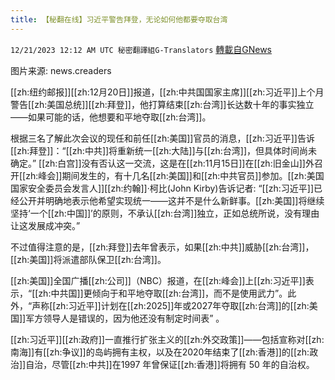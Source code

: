 ```yaml
---
title: 【秘翻在线】习近平警告拜登，无论如何他都要夺取台湾
---
```

`12/21/2023 12:12 AM UTC 秘密翻譯組G-Translators` [轉載自GNews](https://gnews.org/articles/2134186)

图片来源: news.creaders

[[zh:纽约邮报]][[zh:12月20日]]报道，[[zh:中共国国家主席]][[zh:习近平]]上个月警告[[zh:美国总统]][[zh:拜登]]，他打算结束[[zh:台湾]]长达数十年的事实独立——如果可能的话，他想要和平地夺取[[zh:台湾]]。

根据三名了解此次会议的现任和前任[[zh:美国]]官员的消息，[[zh:习近平]]告诉[[zh:拜登]]：“[[zh:中共]]将重新统一[[zh:大陆]]与[[zh:台湾]]，但具体时间尚未确定。” [[zh:白宫]]没有否认这一交流，这是在[[zh:11月15日]]在[[zh:旧金山]]外召开[[zh:峰会]]期间发生的，有十几名[[zh:美国]]和[[zh:中共官员]]参加。[[zh:美国国家安全委员会发言人]][[zh:约翰]]·柯比(John Kirby)告诉记者: “[[zh:习近平]]已经公开并明确地表示他希望实现统一——这并不是什么新鲜事。[[zh:美国]]将继续坚持‘一个[[zh:中国]]’的原则，不承认[[zh:台湾]]独立，正如总统所说，没有理由让这发展成冲突。”

不过值得注意的是，[[zh:拜登]]去年曾表示，如果[[zh:中共]]威胁[[zh:台湾]]，[[zh:美国]]将派遣部队保卫[[zh:台湾]]。

[[zh:美国]]全国广播[[zh:公司]]（NBC）报道，在[[zh:峰会]]上[[zh:习近平]]表示，“[[zh:中共国]]更倾向于和平地夺取[[zh:台湾]]，而不是使用武力”。此外，“声称[[zh:习近平]]计划在[[zh:2025]]年或2027年夺取[[zh:台湾]]的[[zh:美国]]军方领导人是错误的，因为他还没有制定时间表” 。

[[zh:习近平]][[zh:政府]]一直推行扩张主义的[[zh:外交政策]]——包括宣称对[[zh:南海]]有[[zh:争议]]的岛屿拥有主权，以及在2020年结束了[[zh:香港]]的[[zh:政治]]自治，尽管[[zh:中共]]在1997 年曾保证[[zh:香港]]将拥有 50 年的自治权。
